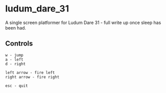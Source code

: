 ludum_dare_31
=============

A single screen platformer for Ludum Dare 31 - full write up once sleep has been had.

Controls
--------
```
w - jump
a - left
d - right

left arrow - fire left
right arrow - fire right

esc - quit
```

